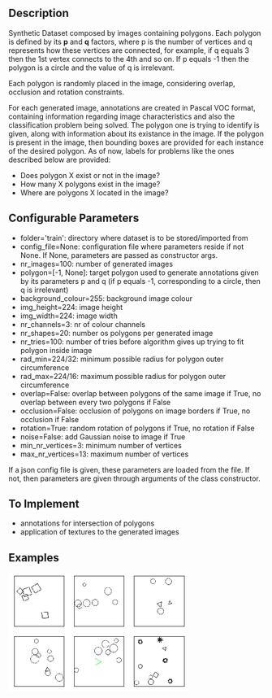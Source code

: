 ## Description
Synthetic Dataset composed by images containing polygons. Each polygon is defined by its **p** and **q** factors, where p is the number of vertices and q represents how these vertices are connected, for example, if q equals 3 then the 1st vertex connects to the 4th and so on. If p equals -1 then the polygon is a circle and the value of q is irrelevant.

Each polygon is randomly placed in the image, considering overlap, occlusion and rotation constraints.

For each generated image, annotations are created in Pascal VOC format, containing information regarding image characteristics and also the classification problem being solved. The polygon one is trying to identify is given, along with information about its existance in the image. If the polygon is present in the image, then bounding boxes are provided for each instance of the desired polygon. As of now, labels for problems like the ones described below are provided:
 * Does polygon X exist or not in the image?
 * How many X polygons exist in the image?
 * Where are polygons X located in the image?

## Configurable Parameters
  * folder='train': directory where dataset is to be stored/imported from
  * config_file=None: configuration file where parameters reside if not None. If None, parameters are passed as constructor args.
  * nr_images=100: number of generated images
  * polygon=[-1, None]: target polygon used to generate annotations given by its parameters p and q (if p equals -1, 
            corresponding to a circle, then q is irrelevant)
  * background_colour=255: background image colour
  * img_height=224: image height
  * img_width=224: image width
  * nr_channels=3: nr of colour channels
  * nr_shapes=20: number os polygons per generated image
  * nr_tries=100: number of tries before algorithm gives up trying to fit polygon inside image
  * rad_min=224/32: minimum possible radius for polygon outer circumference 
  * rad_max=224/16: maximum possible radius for polygon outer circumference 
  * overlap=False: overlap between polygons of the same image if True, no overlap between every two polygons if False
  * occlusion=False: occlusion of polygons on image borders if True, no occlusion if False
  * rotation=True: random rotation of polygons if True, no rotation if False
  * noise=False: add Gaussian noise to image if True
  * min_nr_vertices=3: minimum number of vertices
  * max_nr_vertices=13: maximum number of vertices
  
  If a json config file is given, these parameters are loaded from the file. If not, then parameters are given through arguments of the class constructor.
  
## To Implement
  * annotations for intersection of polygons
  * application of textures to the generated images
  
 ## Examples
 ![examples](https://github.com/icrto/xML/blob/master/Synthetic%20Dataset/examples.png)

